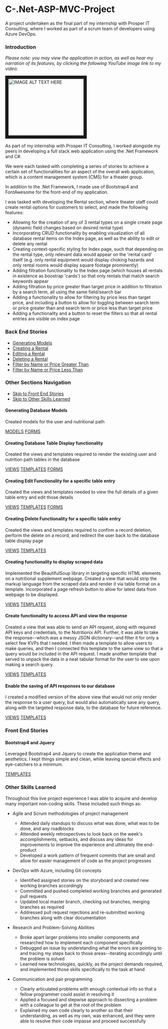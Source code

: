 # C-.Net-ASP-MVC-Project
A project undertaken as the final part of my internship with Prosper IT Consulting, where I worked as part of a scrum team of developers using Azure DevOps.

### Introduction

*Please note: you may view the application in action, as well as hear my narration of its features, by clicking the following YouTube image link to my video:*

<a href="http://www.youtube.com/watch?feature=player_embedded&v=nfdkdTCky7o
" target="_blank"><img src="http://img.youtube.com/vi/nfdkdTCky7o/0.jpg" 
alt="IMAGE ALT TEXT HERE" width="240" height="180" border="10" /></a>

As part of my internship with Prosper IT Consulting, I worked alongside my peers in developing a full stack web application using the .Net Framework and C#. 

We were each tasked with completing a series of stories to achieve a certain set of functionalities for an aspect of the overall web application, which is a content management system (CMS) for a theater group. 

In addition to the .Net Framework, I made use of Bootstrap4 and FontAwesome for the front-end of my application. 

I was tasked with developing the Rental section, where theater staff could create rental options for customers to select, and made the following features:

- Allowing for the creation of any of 3 rental types on a single create page (dynamic field changes based on desired rental type)
- Incorporating CRUD functionality by enabling visualization of all database rental items on the Index page, as well as the ability to edit or delete any rental
- Creating context-specific styling for Index page, such that depending on the rental type, only relevant data would appear on the 'rental card' itself (e.g. only rental equipment would display choking hazards and only rental rooms would display square footage prominently)
- Adding filtration functionality to the Index page (which houses all rentals in existence as boostrap 'cards') so that only rentals that match search keywords appear
- Adding filtration by price greater than target price in addition to filtration by a search term, all using the same field/search bar
- Adding a functionality to allow for filtering by price less than target price, and including a button to allow for toggling between search term or price greater than and search term or price less than target price
- Adding a functionality and a button to reset the filters so that all rental entries are visible on index page

### Back End Stories
- [Generating Models](#generating-database-models)
- [Creating a Rental](#creating-database-table-display-functionality)
- [Editing a Rental](#creating-edit-functionality-for-a-specific-table-entry)
- [Deleting a Rental](#creating-delete-functionality-for-a-specific-table-entry)
- [Filter by Name or Price Greater Than](#creating-functionality-to-display-scraped-data)
- [Filter by Name or Price Less Than](#create-functionality-to-access-API-and-view-the-response)


### Other Sections Navigation
- [Skip to Front End Stories](#front-end-stories)
- [Skip to Other Skills Learned](#other-skills-learned)


#### Generating Database Models 

Created models for the user and nutritional path

[MODELS](https://github.com/developeralain/DjangoProject/blob/main/this_is_my_first_djangoapp/NutritionApp/Nutrition/forms.py)
[FORMS](https://github.com/developeralain/DjangoProject/blob/main/this_is_my_first_djangoapp/NutritionApp/Nutrition/forms.py)

#### Creating Database Table Display functionality

Created the views and templates required to render the existing user and nutrition path tables in the database

[VIEWS](https://github.com/developeralain/DjangoProject/blob/main/this_is_my_first_djangoapp/NutritionApp/Nutrition/views.py)
[TEMPLATES](https://github.com/developeralain/DjangoProject/tree/main/this_is_my_first_djangoapp/NutritionApp/Nutrition/templates/Nutrition)
[FORMS](https://github.com/developeralain/DjangoProject/blob/main/this_is_my_first_djangoapp/NutritionApp/Nutrition/forms.py)

#### Creating Edit Functionality for a specific table entry

Created the  views and templates needed to view the full details of a given table entry and edit those details 
 
[VIEWS](https://github.com/developeralain/DjangoProject/blob/main/this_is_my_first_djangoapp/NutritionApp/Nutrition/views.py)
[TEMPLATES](https://github.com/developeralain/DjangoProject/tree/main/this_is_my_first_djangoapp/NutritionApp/Nutrition/templates/Nutrition)
[FORMS](https://github.com/developeralain/DjangoProject/blob/main/this_is_my_first_djangoapp/NutritionApp/Nutrition/forms.py)

#### Creating Delete Functionality for a specific table entry

Created the views and templates required to confirm a record deletion, perform the delete on a record, and redirect the user back to the database table display page

[VIEWS](https://github.com/developeralain/DjangoProject/blob/main/this_is_my_first_djangoapp/NutritionApp/Nutrition/views.py)
[TEMPLATES](https://github.com/developeralain/DjangoProject/tree/main/this_is_my_first_djangoapp/NutritionApp/Nutrition/templates/Nutrition)

#### Creating functionality to display scraped data 

Implemented the BeautifulSoup library in targeting specific HTML elements on a nutritional supplement webpage. Created a view that would strip the markup language from the scraped data and render it via table format on a template. Incorporated a page refresh button to allow for latest data from webpage to be displayed.

[VIEWS](https://github.com/developeralain/DjangoProject/blob/main/this_is_my_first_djangoapp/NutritionApp/Nutrition/views.py)
[TEMPLATES](https://github.com/developeralain/DjangoProject/tree/main/this_is_my_first_djangoapp/NutritionApp/Nutrition/templates/Nutrition)

#### Create functionality to access API and view the response 

Created a view that was able to send an API request, along with required API keys and credentials, to the Nutritionix API. 
Further, it was able to take the response--which was a messy JSON dictionary--and filter it for only a select few KVPs that I needed. I then made a template to allow users to make queries, and then I connected this template to the same view so that a query would be included in the API request. 
I made another template that served to unpack the data in a neat tabular format for the user to see upon making a search query. 

[VIEWS](https://github.com/developeralain/DjangoProject/blob/main/this_is_my_first_djangoapp/NutritionApp/Nutrition/views.py)
[TEMPLATES](https://github.com/developeralain/DjangoProject/tree/main/this_is_my_first_djangoapp/NutritionApp/Nutrition/templates/Nutrition)

#### Enable the saving of API responses to our database 

I created a modified version of the above view that would not only render the response to a user query, but would also automatically save any query, along with the targeted response data, to the database for future reference.

[VIEWS](https://github.com/developeralain/DjangoProject/blob/main/this_is_my_first_djangoapp/NutritionApp/Nutrition/views.py)
[TEMPLATES](https://github.com/developeralain/DjangoProject/tree/main/this_is_my_first_djangoapp/NutritionApp/Nutrition/templates/Nutrition)

### Front End Stories
#### Bootstrap4 and Jquery

Leveraged Bootstrap4 and Jquery to create the application theme and aesthetics. I kept things simple and clean, while leaving special effects and eye-catchers to a minimum. 

[TEMPLATES](https://github.com/developeralain/DjangoProject/tree/main/this_is_my_first_djangoapp/NutritionApp/Nutrition/templates/Nutrition)

### Other Skills Learned

Throughout this live project experience I was able to acquire and develop many important non-coding skills. These included such things as:

- Agile and Scrum methodologies of project management
	- Attended daily standups to discuss what was done, what was to be done, and any roadblocks
	- Attended weekly retrospectives to look back on the week's accomplishments, setbacks, and discuss any ideas for improvements
	to improve the experience and ultimately the end-product
	- Developed a work pattern of frequent commits that are small and allow for easier management of code as the project progresses
	
- DevOps with Azure, including Git concepts
	- Identified assigned stories on the storyboard and created new working branches accordingly
	- Committed and pushed completed working branches and generated pull requests
	- Updated local master branch, checking out branches, merging branches as required 
	- Addressed pull request rejections and re-submitted working branches along with clear documentation

- Research and Problem-Solving Abilities
	- Broke apart larger problems into smaller components and researched how to implement each component specifically
	- Debugged an issue by understanding what the errors are pointing to and tracing my steps back to those areas--iterating
	accordingly until the problem is solved 
	- Learned new technologies, quickly, as the project demands required, and implemented those skills specifically to the task at
	hand

- Communication and pair programming
	- Clearly articulated problems with enough contextual info so that a fellow programmer could assist in resolving it
	- Applied a focused and stepwise approach to dissecting a problem with a colleague to get at the root of the problem 
	- Explained my own code clearly to another so that their understanding, as well as my own, was enhanced, and they were able to resolve their
	code impasse and proceed successfully
